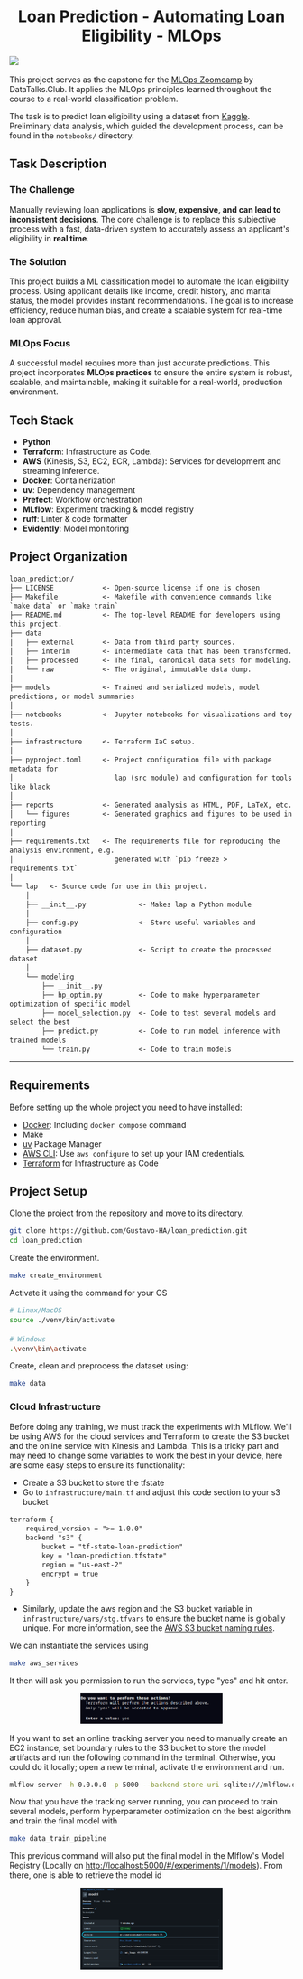 <h1 align="center">
    <strong>Loan Prediction - Automating Loan Eligibility - MLOps</strong>
</h1>

<a target="_blank" href="https://cookiecutter-data-science.drivendata.org/">
    <img src="https://img.shields.io/badge/CCDS-Project%20template-328F97?logo=cookiecutter" />
</a>

This project serves as the capstone for the [MLOps Zoomcamp](https://github.com/DataTalksClub/mlops-zoomcamp) by DataTalks.Club. It applies the MLOps principles learned throughout the course to a real-world classification problem.

The task is to predict loan eligibility using a dataset from [Kaggle](https://www.kaggle.com/datasets/altruist/loan-prediction-problem-dataset). Preliminary data analysis, which guided the development process, can be found in the `notebooks/` directory.

## Task Description

### The Challenge
Manually reviewing loan applications is **slow, expensive, and can lead to inconsistent decisions**. The core challenge is to replace this subjective process with a fast, data-driven system to accurately assess an applicant's eligibility in **real time**.

### The Solution
This project builds a ML classification model to automate the loan eligibility process. Using applicant details like income, credit history, and marital status, the model provides instant recommendations. The goal is to increase efficiency, reduce human bias, and create a scalable system for real-time loan approval.

### MLOps Focus
A successful model requires more than just accurate predictions. This project incorporates **MLOps practices** to ensure the entire system is robust, scalable, and maintainable, making it suitable for a real-world, production environment.


## Tech Stack
* **Python**
* **Terraform**: Infrastructure as Code.
* **AWS** (Kinesis, S3, EC2, ECR, Lambda): Services for development and streaming inference.
* **Docker**: Containerization
* **uv**: Dependency management
* **Prefect**: Workflow orchestration
* **MLflow**: Experiment tracking & model registry
* **ruff**: Linter & code formatter
* **Evidently**: Model monitoring

## Project Organization

```
loan_prediction/    
├── LICENSE            <- Open-source license if one is chosen
├── Makefile           <- Makefile with convenience commands like `make data` or `make train`
├── README.md          <- The top-level README for developers using this project.
├── data
│   ├── external       <- Data from third party sources.
│   ├── interim        <- Intermediate data that has been transformed.
│   ├── processed      <- The final, canonical data sets for modeling.
│   └── raw            <- The original, immutable data dump.
│
├── models             <- Trained and serialized models, model predictions, or model summaries
│
├── notebooks          <- Jupyter notebooks for visualizations and toy tests.
│
├── infrastructure     <- Terraform IaC setup.
│
├── pyproject.toml     <- Project configuration file with package metadata for 
│                         lap (src module) and configuration for tools like black
│
├── reports            <- Generated analysis as HTML, PDF, LaTeX, etc.
│   └── figures        <- Generated graphics and figures to be used in reporting
│
├── requirements.txt   <- The requirements file for reproducing the analysis environment, e.g.
│                         generated with `pip freeze > requirements.txt`
│
└── lap   <- Source code for use in this project.
    │
    ├── __init__.py             <- Makes lap a Python module
    │
    ├── config.py               <- Store useful variables and configuration
    │
    ├── dataset.py              <- Script to create the processed dataset
    │
    └── modeling                
        ├── __init__.py 
        ├── hp_optim.py         <- Code to make hyperparameter optimization of specific model
        ├── model_selection.py  <- Code to test several models and select the best 
        ├── predict.py          <- Code to run model inference with trained models          
        └── train.py            <- Code to train models
```

--------

## Requirements

Before setting up the whole project you need to have installed:
* [Docker](https://docs.docker.com/desktop/): Including `docker compose` command
* Make
* [uv](https://docs.astral.sh/uv/getting-started/installation/) Package Manager
* [AWS CLI](https://docs.aws.amazon.com/cli/latest/userguide/getting-started-install.html): Use `aws configure` to set up your IAM credentials.
* [Terraform](https://developer.hashicorp.com/terraform/install) for Infrastructure as Code

## Project Setup

Clone the project from the repository and move to its directory.

```bash
git clone https://github.com/Gustavo-HA/loan_prediction.git
cd loan_prediction
```

Create the environment.

```bash
make create_environment
```

Activate it using the command for your OS

```bash
# Linux/MacOS
source ./venv/bin/activate

# Windows
.\venv\bin\activate
```

Create, clean and preprocess the dataset using:

```bash
make data
```

### Cloud Infrastructure

Before doing any training, we must track the experiments with MLflow. We'll be using AWS for the cloud services and Terraform to create the S3 bucket and the online service with Kinesis and Lambda. This is a tricky part and may need to change some variables to work the best in your device, here are some easy steps to ensure its functionality:
* Create a S3 bucket to store the tfstate
* Go to `infrastructure/main.tf` and adjust this code section to your s3 bucket
```hcl
terraform {
    required_version = ">= 1.0.0"
    backend "s3" {
        bucket = "tf-state-loan-prediction"
        key = "loan-prediction.tfstate"
        region = "us-east-2"
        encrypt = true
    }
}
```
* Similarly, update the aws region and the S3 bucket variable in `infrastructure/vars/stg.tfvars` to ensure the bucket name is globally unique. For more information, see the [AWS S3 bucket naming rules](https://docs.aws.amazon.com/AmazonS3/latest/userguide/bucketnamingrules.html).

 We can instantiate the services using

```bash
make aws_services
```

It then will ask you permission to run the services, type "yes" and hit enter.

<p align="center">
    <img src="./reports/figures/terraform_create.png" width="50%" alt="Terraform apply command output." />
</p>

If you want to set an online tracking server you need to manually create an EC2 instance, set boundary rules to the S3 bucket to store the model artifacts and run the following command in the terminal. Otherwise, you could do it locally; open a new terminal, activate the environment and run.

```bash
mlflow server -h 0.0.0.0 -p 5000 --backend-store-uri sqlite:///mlflow.db --default-artifact-root s3://<MODEL-S3-BUCKET>
```
Now that you have the tracking server running, you can proceed to train several models, perform hyperparameter optimization on the best algorithm and train the final model with

```bash
make data_train_pipeline 
```

This previous command will also put the final model in the Mlflow's Model Registry (Locally on [http://localhost:5000/#/experiments/1/models](http://localhost:5000/#/experiments/1/models)). From there, one is able to retrieve the model id 

<p align="center">
    <img src="./reports/figures/modelid.png" width="50%" alt="Terraform apply command output." />
</p>




